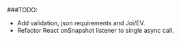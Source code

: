 ###TODO:

- Add validation, json requirements and Joi/EV.
- Refactor React onSnapshot listener to single async call.
